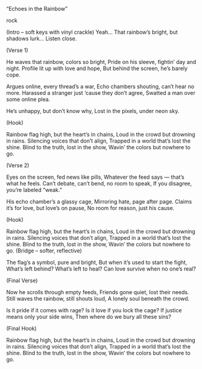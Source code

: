 “Echoes in the Rainbow”

rock

(Intro – soft keys with vinyl crackle)
Yeah…
That rainbow’s bright, but shadows lurk…
Listen close.

(Verse 1)

He waves that rainbow, colors so bright,
Pride on his sleeve, fightin’ day and night.
Profile lit up with love and hope,
But behind the screen, he’s barely cope.

Argues online, every thread’s a war,
Echo chambers shouting, can’t hear no more.
Harassed a stranger just ‘cause they don’t agree,
Swatted a man over some online plea.

He’s unhappy, but don’t know why,
Lost in the pixels, under neon sky.

(Hook)

Rainbow flag high, but the heart’s in chains,
Loud in the crowd but drowning in rains.
Silencing voices that don’t align,
Trapped in a world that’s lost the shine.
Blind to the truth, lost in the show,
Wavin’ the colors but nowhere to go.

(Verse 2)

Eyes on the screen, fed news like pills,
Whatever the feed says — that’s what he feels.
Can’t debate, can’t bend, no room to speak,
If you disagree, you’re labeled “weak.”

His echo chamber’s a glassy cage,
Mirroring hate, page after page.
Claims it’s for love, but love’s on pause,
No room for reason, just his cause.

(Hook)

Rainbow flag high, but the heart’s in chains,
Loud in the crowd but drowning in rains.
Silencing voices that don’t align,
Trapped in a world that’s lost the shine.
Blind to the truth, lost in the show,
Wavin’ the colors but nowhere to go.
(Bridge – softer, reflective)

The flag’s a symbol, pure and bright,
But when it’s used to start the fight,
What’s left behind? What’s left to heal?
Can love survive when no one’s real?

(Final Verse)

Now he scrolls through empty feeds,
Friends gone quiet, lost their needs.
Still waves the rainbow, still shouts loud,
A lonely soul beneath the crowd.

Is it pride if it comes with rage?
Is it love if you lock the cage?
If justice means only your side wins,
Then where do we bury all these sins?

(Final Hook)

Rainbow flag high, but the heart’s in chains,
Loud in the crowd but drowning in rains.
Silencing voices that don’t align,
Trapped in a world that’s lost the shine.
Blind to the truth, lost in the show,
Wavin’ the colors but nowhere to go.
